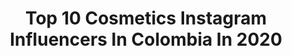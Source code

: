 ---
title: Top 10 Cosmetics Instagram Influencers In Colombia In 2020
description: Identify the most popular Instagram accounts on inBeat.
platform: Instagram
profiles:
  - username: "pauenboga"
    fullname: >-
      M a r í a P a u l a 🌻
    location: "Colombia"
    followers: 12008
    engagement: 732
    commentsToLikes: 0.070184
    avatar: "https://scontent-lhr8-1.cdninstagram.com/v/t51.2885-19/s320x320/90869988_1245896398936289_5775926363881996288_n.jpg?_nc_ht=scontent-lhr8-1.cdninstagram.com&_nc_ohc=bLktQeKUCTgAX9gabTl&oh=9832832dbc62a0f8c1de8e35bb5943f0&oe=5EBB19CD"
    verified: false
    hashtags: "#skincareproducts, #makeupclass, #girl, #ootdfashion"
  - username: "_nekita_"
    fullname: >-
      𝕹𝖊𝖐𝖎𝖙𝖆 ƎA
    location: "Colombia"
    followers: 7954
    engagement: 676
    commentsToLikes: 0.106359
    avatar: "https://scontent-ams4-1.cdninstagram.com/v/t51.2885-19/s320x320/90524378_259457121730128_2720927177188048896_n.jpg?_nc_ht=scontent-ams4-1.cdninstagram.com&_nc_ohc=i7QeQLI7hosAX8Y9LXE&oh=9e51077ca629db6e24137c2640d52c7a&oe=5EB894E4"
    verified: false
    hashtags: "#100daysofmakeupchallenge, #valentinesday, #sakuracardcaptor, #instamakeup"
  - username: "johannagodoymakeup"
    fullname: >-
      Johanna Godoy
    location: "Colombia"
    followers: 63668
    engagement: 84
    commentsToLikes: 0.210089
    avatar: "https://scontent-lhr8-1.cdninstagram.com/v/t51.2885-19/s320x320/58468354_874121596270697_7130684174322630656_n.jpg?_nc_ht=scontent-lhr8-1.cdninstagram.com&_nc_ohc=oKtrh21jBrMAX-QNXqI&oh=6d3d49a763a41ab5e109543f7a91b71c&oe=5EB922A4"
    verified: false
    hashtags: "#noviasdiferentes, #11, #mexico, #noviasmexico"
  - username: "marianelamodel"
    fullname: >-
      Marianela💋Ramos
    location: "Colombia"
    followers: 44684
    engagement: 657
    commentsToLikes: 0.021936
    avatar: "https://scontent-ams4-1.cdninstagram.com/v/t51.2885-19/s320x320/92481727_224499668905158_3717470666304258048_n.jpg?_nc_ht=scontent-ams4-1.cdninstagram.com&_nc_ohc=q9bQXIwoaH0AX8njJXk&oh=f108987027f1820417f87dc566bf8135&oe=5EB8D179"
    verified: false
    hashtags: "#argentina, #tendencia, #miss, #blondehair"
  - username: "laujap"
    fullname: >-
      🔹L a u C a s t e l l a n o s🔹
    location: "Colombia"
    followers: 29321
    engagement: 204
    commentsToLikes: 0.085243
    avatar: "https://scontent-lhr8-1.cdninstagram.com/v/t51.2885-19/s320x320/80484043_853979008388757_3046961155399483392_n.jpg?_nc_ht=scontent-lhr8-1.cdninstagram.com&_nc_ohc=etAVuyyPv8UAX9uqsTk&oh=de3bdbf825a80722b598ffec39db5345&oe=5EBAB1DA"
    verified: false
    hashtags: "#picasfamily, #laujapys, #videostutoriales, #familia"
  - username: "lauritafitness"
    fullname: >-
      Lau Tamayo 🎀
    location: "Colombia"
    followers: 4014
    engagement: 1023
    commentsToLikes: 0.117094
    avatar: "https://scontent-ams4-1.cdninstagram.com/v/t51.2885-19/s320x320/72780437_1506915229447115_3147968920661524480_n.jpg?_nc_ht=scontent-ams4-1.cdninstagram.com&_nc_ohc=7KEHrdx2KbAAX--dw3G&oh=8e898d69978e7b4a375844a237489851&oe=5E80A0F7"
    verified: false
    hashtags: "#portrait, #motivacionales, #model, #fashion"
  - username: "thisismakeupholic_"
    fullname: >-
      Makeupholic
    location: "Colombia"
    followers: 18161
    engagement: 159
    commentsToLikes: 0.018386
    avatar: "https://scontent-ams4-1.cdninstagram.com/v/t51.2885-19/s320x320/88977844_1038268719890462_1450606521116262400_n.jpg?_nc_ht=scontent-ams4-1.cdninstagram.com&_nc_ohc=i2Ny__57Yn4AX-KPaK8&oh=3522031cd54bae1d2b3af3804296bcd6&oe=5E92B833"
    verified: false
    hashtags: "#morphexjamescharles, #nikkietutorials, #unleashyourinnerartist, #makeupideas"
  - username: "londono_smiles"
    fullname: >-
      PORCELAIN VENEERS Dr. LONDONO
    location: "Colombia"
    followers: 52691
    engagement: 113
    commentsToLikes: 0.016182
    avatar: "https://scontent-ams4-1.cdninstagram.com/v/t51.2885-19/s320x320/53789545_390027014911745_9051991185203134464_n.jpg?_nc_ht=scontent-ams4-1.cdninstagram.com&_nc_ohc=TXYi1uF6sQUAX_3e6hO&oh=a3901f117ccdbb124c3e90dcbab69b26&oe=5EAED8BF"
    verified: false
    hashtags: "#medicaltourism, #louisvuitton, #dallas, #esteticadental"
  - username: "folliedolliebeaute"
    fullname: >-
      #FollieDollieTips 🌿
    location: "Colombia"
    followers: 53284
    engagement: 895
    commentsToLikes: 0.122599
    avatar: "https://scontent-lhr8-1.cdninstagram.com/v/t51.2885-19/s320x320/80685717_2400043833639291_184868084048199680_n.jpg?_nc_ht=scontent-lhr8-1.cdninstagram.com&_nc_ohc=sl4grXOoONkAX9_H6GQ&oh=9b52e2f1aecf00242e6c50322c896ffa&oe=5EBA1313"
    verified: false
    hashtags: "#folliedollietips, #sundaywisdom, #nofilter, #panama"
  - username: "kevincardona115"
    fullname: >-
      kevin cardona ♥️
    location: "Colombia"
    followers: 16271
    engagement: 1151
    commentsToLikes: 0.234865
    avatar: "https://scontent-lhr8-1.cdninstagram.com/v/t51.2885-19/s320x320/92582126_627833327794658_8943664765603938304_n.jpg?_nc_ht=scontent-lhr8-1.cdninstagram.com&_nc_ohc=86z6KbEKU4AAX8YV7zj&oh=e030a5fc6266bb4339878d05f0faff45&oe=5EB8E644"
    verified: false
    hashtags: "#naturalmakeup, #pandorasboxcosmetics, #sanvalentinesday, #sanvalentin"
---